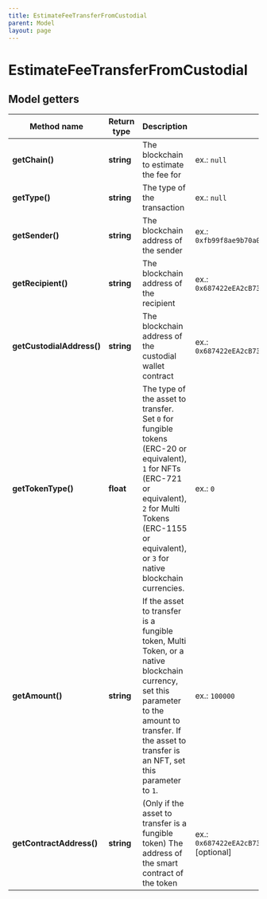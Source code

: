 ```yaml
---
title: EstimateFeeTransferFromCustodial
parent: Model
layout: page
---
```


# EstimateFeeTransferFromCustodial

## Model getters

Method name | Return type | Description | Notes
------------ | ------------- | ------------- | -------------
**getChain()** | **string** | The blockchain to estimate the fee for | ex.: `null`
**getType()** | **string** | The type of the transaction | ex.: `null`
**getSender()** | **string** | The blockchain address of the sender | ex.: `0xfb99f8ae9b70a0c8cd96ae665bbaf85a7e01a2ef`
**getRecipient()** | **string** | The blockchain address of the recipient | ex.: `0x687422eEA2cB73B5d3e242bA5456b782919AFc85`
**getCustodialAddress()** | **string** | The blockchain address of the custodial wallet contract | ex.: `0x687422eEA2cB73B5d3e242bA5456b782919AFc85`
**getTokenType()** | **float** | The type of the asset to transfer. Set <code>0</code> for fungible tokens (ERC-20 or equivalent), <code>1</code> for NFTs (ERC-721 or equivalent), <code>2</code> for Multi Tokens (ERC-1155 or equivalent), or <code>3</code> for native blockchain currencies. | ex.: `0`
**getAmount()** | **string** | If the asset to transfer is a fungible token, Multi Token, or a native blockchain currency, set this parameter to the amount to transfer. If the asset to transfer is an NFT, set this parameter to <code>1</code>. | ex.: `100000`
**getContractAddress()** | **string** | (Only if the asset to transfer is a fungible token) The address of the smart contract of the token | ex.: `0x687422eEA2cB73B5d3e242bA5456b782919AFc85` [optional]

